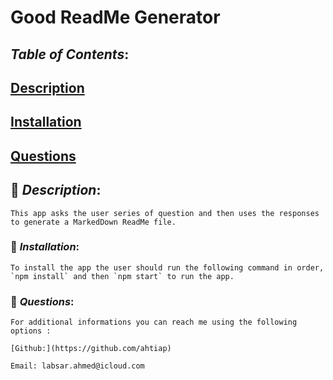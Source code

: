# **Good ReadMe Generator**

## **_Table of Contents_**:

## [Description](#-Description)

## [Installation](#-Installation)

## [Questions](#-Questions)

## &#x1F539; **_Description_**:

    This app asks the user series of question and then uses the responses to generate a MarkedDown ReadMe file.

### &#x1F539; **_Installation_**:

    To install the app the user should run the following command in order, `npm install` and then `npm start` to run the app.

### &#x1F539; **_Questions_**:

    For additional informations you can reach me using the following options :

    [Github:](https://github.com/ahtiap)

    Email: labsar.ahmed@icloud.com
